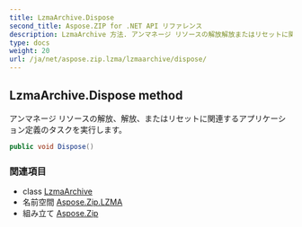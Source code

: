 ```yaml
---
title: LzmaArchive.Dispose
second_title: Aspose.ZIP for .NET API リファレンス
description: LzmaArchive 方法. アンマネージ リソースの解放解放またはリセットに関連するアプリケーション定義のタスクを実行します
type: docs
weight: 20
url: /ja/net/aspose.zip.lzma/lzmaarchive/dispose/
---
```

## LzmaArchive.Dispose method

アンマネージ リソースの解放、解放、またはリセットに関連するアプリケーション定義のタスクを実行します。

```csharp
public void Dispose()
```

### 関連項目

* class [LzmaArchive](../)
* 名前空間 [Aspose.Zip.LZMA](../../lzmaarchive/)
* 組み立て [Aspose.Zip](../../../)


